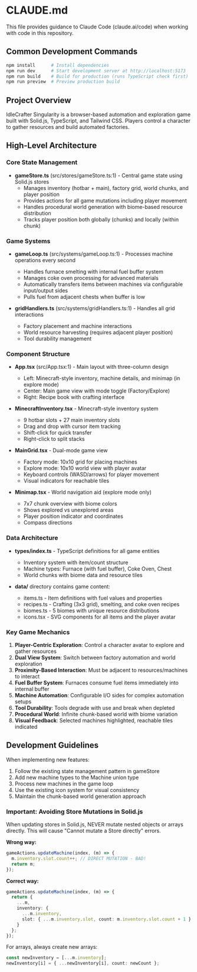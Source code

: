 # CLAUDE.md

This file provides guidance to Claude Code (claude.ai/code) when working with code in this repository.

## Common Development Commands

```bash
npm install      # Install dependencies
npm run dev      # Start development server at http://localhost:5173
npm run build    # Build for production (runs TypeScript check first)
npm run preview  # Preview production build
```

## Project Overview

IdleCrafter Singularity is a browser-based automation and exploration game built with Solid.js, TypeScript, and Tailwind CSS. Players control a character to gather resources and build automated factories.

## High-Level Architecture

### Core State Management
- **gameStore.ts** (src/stores/gameStore.ts:1) - Central game state using Solid.js stores
  - Manages inventory (hotbar + main), factory grid, world chunks, and player position
  - Provides actions for all game mutations including player movement
  - Handles procedural world generation with biome-based resource distribution
  - Tracks player position both globally (chunks) and locally (within chunk)

### Game Systems
- **gameLoop.ts** (src/systems/gameLoop.ts:1) - Processes machine operations every second
  - Handles furnace smelting with internal fuel buffer system
  - Manages coke oven processing for advanced materials
  - Automatically transfers items between machines via configurable input/output sides
  - Pulls fuel from adjacent chests when buffer is low

- **gridHandlers.ts** (src/systems/gridHandlers.ts:1) - Handles all grid interactions
  - Factory placement and machine interactions
  - World resource harvesting (requires adjacent player position)
  - Tool durability management

### Component Structure
- **App.tsx** (src/App.tsx:1) - Main layout with three-column design
  - Left: Minecraft-style inventory, machine details, and minimap (in explore mode)
  - Center: Main game view with mode toggle (Factory/Explore)
  - Right: Recipe book with crafting interface

- **MinecraftInventory.tsx** - Minecraft-style inventory system
  - 9 hotbar slots + 27 main inventory slots
  - Drag and drop with cursor item tracking
  - Shift-click for quick transfer
  - Right-click to split stacks

- **MainGrid.tsx** - Dual-mode game view
  - Factory mode: 10x10 grid for placing machines
  - Explore mode: 10x10 world view with player avatar
  - Keyboard controls (WASD/arrows) for player movement
  - Visual indicators for reachable tiles

- **Minimap.tsx** - World navigation aid (explore mode only)
  - 7x7 chunk overview with biome colors
  - Shows explored vs unexplored areas
  - Player position indicator and coordinates
  - Compass directions

### Data Architecture
- **types/index.ts** - TypeScript definitions for all game entities
  - Inventory system with item/count structure
  - Machine types: Furnace (with fuel buffer), Coke Oven, Chest
  - World chunks with biome data and resource tiles

- **data/** directory contains game content:
  - items.ts - Item definitions with fuel values and properties
  - recipes.ts - Crafting (3x3 grid), smelting, and coke oven recipes
  - biomes.ts - 5 biomes with unique resource distributions
  - icons.tsx - SVG components for all items and the player avatar

### Key Game Mechanics
1. **Player-Centric Exploration**: Control a character avatar to explore and gather resources
2. **Dual View System**: Switch between factory automation and world exploration
3. **Proximity-Based Interaction**: Must be adjacent to resources/machines to interact
4. **Fuel Buffer System**: Furnaces consume fuel items immediately into internal buffer
5. **Machine Automation**: Configurable I/O sides for complex automation setups
6. **Tool Durability**: Tools degrade with use and break when depleted
7. **Procedural World**: Infinite chunk-based world with biome variation
8. **Visual Feedback**: Selected machines highlighted, reachable tiles indicated

## Development Guidelines

When implementing new features:
1. Follow the existing state management pattern in gameStore
2. Add new machine types to the Machine union type
3. Process new machines in the game loop
4. Use the existing icon system for visual consistency
5. Maintain the chunk-based world generation approach

### Important: Avoiding Store Mutations in Solid.js

When updating stores in Solid.js, NEVER mutate nested objects or arrays directly. This will cause "Cannot mutate a Store directly" errors.

**Wrong way:**
```typescript
gameActions.updateMachine(index, (m) => {
  m.inventory.slot.count++; // DIRECT MUTATION - BAD!
  return m;
});
```

**Correct way:**
```typescript
gameActions.updateMachine(index, (m) => {
  return {
    ...m,
    inventory: {
      ...m.inventory,
      slot: { ...m.inventory.slot, count: m.inventory.slot.count + 1 }
    }
  };
});
```

For arrays, always create new arrays:
```typescript
const newInventory = [...m.inventory];
newInventory[i] = { ...newInventory[i], count: newCount };
```